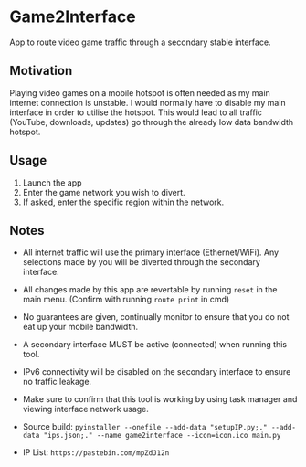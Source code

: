 # Game2Interface
App to route video game traffic through a secondary stable interface. 

## Motivation
Playing video games on a mobile hotspot is often needed as my main internet connection is unstable.
I would normally have to disable my main interface in order to utilise the hotspot. 
This would lead to all traffic (YouTube, downloads, updates) go through the already low data bandwidth hotspot. 

## Usage
1. Launch the app
2. Enter the game network you wish to divert.
3. If asked, enter the specific region within the network.

## Notes
- All internet traffic will use the primary interface (Ethernet/WiFi). Any selections made by you will be diverted through the secondary interface.
- All changes made by this app are revertable by running `reset` in the main menu. (Confirm with running `route print` in cmd)
- No guarantees are given, continually monitor to ensure that you do not eat up your mobile bandwidth.
- A secondary interface MUST be active (connected) when running this tool.
- IPv6 connectivity will be disabled on the secondary interface to ensure no traffic leakage.
- Make sure to confirm that this tool is working by using task manager and viewing interface network usage.

- Source build: `pyinstaller --onefile --add-data "setupIP.py;." --add-data "ips.json;." --name game2interface --icon=icon.ico main.py`
- IP List: `https://pastebin.com/mpZdJ12n`